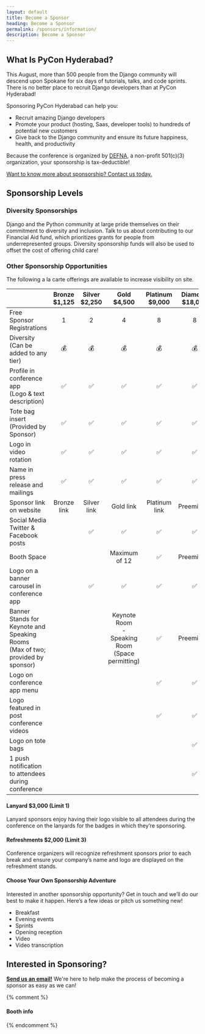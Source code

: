 ```yaml
---
layout: default
title: Become a Sponsor
heading: Become a Sponsor
permalink: /sponsors/information/
description: Become a Sponsor
---
```


## What Is PyCon Hyderabad?

This August, more than 500 people from the Django community will descend upon Spokane for six days of tutorials, talks, and code sprints. There is no better place to recruit Django developers than at PyCon Hyderabad!

Sponsoring PyCon Hyderabad can help you:

- Recruit amazing Django developers
- Promote your product (hosting, Saas, developer tools) to hundreds of potential new customers
- Give back to the Django community and ensure its future happiness, health, and productivity

Because the conference is organized by [DEFNA](https://www.defna.org/), a non-profit 501(c)(3) organization, your sponsorship is tax-deductible!

<a href="mailto:{{site.sponsors_email}}" class="button secondary">Want to know more about sponsorship? Contact us today.</a>

## Sponsorship Levels

### Diversity Sponsorships

Django and the Python community at large pride themselves on their commitment to diversity and inclusion. Talk to us about contributing to our Financial Aid fund, which prioritizes grants for people from underrepresented groups. Diversity sponsorship funds will also be used to offset the cost of offering child care!

### Other Sponsorship Opportunities

The following a la carte offerings are available to increase visibility on site.

|                                                                                    | Bronze<br> $1,125  | Silver<br> $2,250  | Gold<br> $4,500                                         | Platinum<br> $9,000 | Diamond<br> $18,000 |
| ---------------------------------------------------------------------------------- | :----------------: | :----------------: | :-----------------------------------------------------: | :-----------------: | :-----------------: |
| Free Sponsor Registrations                                                         |         1          |         2          |                            4                            |          8          |          8          |
| Diversity<br> (Can be added to any tier)                                           |     :moneybag:     |     :moneybag:     |                       :moneybag:                        |     :moneybag:      |     :moneybag:      |
| Profile in conference app<br> (Logo & text description)                            | :white_check_mark: | :white_check_mark: |                   :white_check_mark:                    | :white_check_mark:  | :white_check_mark:  |
| Tote bag insert<br> (Provided by Sponsor)                                          | :white_check_mark: | :white_check_mark: |                   :white_check_mark:                    | :white_check_mark:  | :white_check_mark:  |
| Logo in video rotation                                                             | :white_check_mark: | :white_check_mark: |                   :white_check_mark:                    | :white_check_mark:  | :white_check_mark:  |
| Name in press release and mailings                                                 | :white_check_mark: | :white_check_mark: |                   :white_check_mark:                    | :white_check_mark:  | :white_check_mark:  |
| Sponsor link on website                                                            |    Bronze link     |    Silver link     |                        Gold link                        |    Platinum link    |     Preeminent      |
| Social Media<br> Twitter & Facebook posts                                          |                    | :white_check_mark: |                   :white_check_mark:                    | :white_check_mark:  | :white_check_mark:  |
| Booth Space                                                                        |                    |                    |                      Maximum of 12                      | :white_check_mark:  |     Preeminent      |
| Logo on a banner carousel in conference app                                        |                    | :white_check_mark: |                   :white_check_mark:                    | :white_check_mark:  | :white_check_mark:  |
| Banner Stands for Keynote and Speaking Rooms<br> (Max of two; provided by sponsor) |                    |                    | Keynote Room<br> - Speaking Room<br> (Space permitting) | :white_check_mark:  |     Preeminent      |
| Logo on conference app menu                                                        |                    |                    |                                                         | :white_check_mark:  | :white_check_mark:  |
| Logo featured in post conference videos                                            |                    |                    |                                                         | :white_check_mark:  | :white_check_mark:  |
| Logo on tote bags                                                                  |                    |                    |                                                         |                     | :white_check_mark:  |
| 1 push notification to attendees during conference                                 |                    |                    |                                                         |                     | :white_check_mark:  |

#### Lanyard $3,000 (Limit 1)

Lanyard sponsors enjoy having their logo visible to all attendees during the conference on the lanyards for the badges in which they’re sponsoring.

#### Refreshments $2,000 (Limit 3)

Conference organizers will recognize refreshment sponsors prior to each break and ensure your company’s name and logo are displayed on the refreshment stands.

#### Choose Your Own Sponsorship Adventure

Interested in another sponsorship opportunity? Get in touch and we’ll do our best to make it happen. Here’s a few ideas or pitch us something new!

- Breakfast
- Evening events
- Sprints
- Opening reception
- Video
- Video transcription

## Interested in Sponsoring?

<strong><a href="mailto:sponsors@djangocon.us">Send us an email!</a></strong> We're here to help make the process of becoming a sponsor as easy as we can!

{% comment %}
#### Booth info
{% endcomment %}

